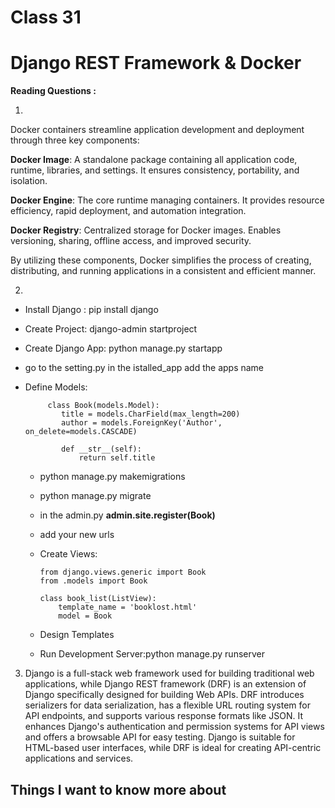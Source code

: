 # Class 31
# Django REST Framework & Docker

**Reading Questions :**

1.
  Docker containers streamline application development and deployment through three key components:
  
  **Docker Image**: A standalone package containing all application code, runtime, libraries, and settings. It ensures consistency, portability, and isolation.
  
  **Docker Engine**: The core runtime managing containers. It provides resource efficiency, rapid deployment, and automation integration.
  
  **Docker Registry**: Centralized storage for Docker images. Enables versioning, sharing, offline access, and improved security.
  
  By utilizing these components, Docker simplifies the process of creating, distributing, and running applications in a consistent and efficient manner.
  
2. 
  * Install Django : pip install django
  * Create Project: django-admin startproject
  * Create Django App: python manage.py startapp
  * go to the setting.py in the istalled_app add the apps name
  * Define Models:
    
             class Book(models.Model):
                title = models.CharField(max_length=200)
                author = models.ForeignKey('Author', on_delete=models.CASCADE)
            
                def __str__(self):
                    return self.title
    
    * python manage.py makemigrations
    * python manage.py migrate
    * in the admin.py **admin.site.register(Book)**
    * add your new urls 
    * Create Views:
      
          from django.views.generic import Book
          from .models import Book
          
          class book_list(ListView):
              template_name = 'booklost.html'
              model = Book
      
    * Design Templates
    * Run Development Server:python manage.py runserver
        
3. Django is a full-stack web framework used for building traditional web applications, while Django REST framework (DRF) is an extension of Django specifically designed for building Web APIs. DRF introduces serializers for data serialization, has a flexible URL routing system for API endpoints, and supports various response formats like JSON. It enhances Django's authentication and permission systems for API views and offers a browsable API for easy testing. Django is suitable for HTML-based user interfaces, while DRF is ideal for creating API-centric applications and services.


## Things I want to know more about
